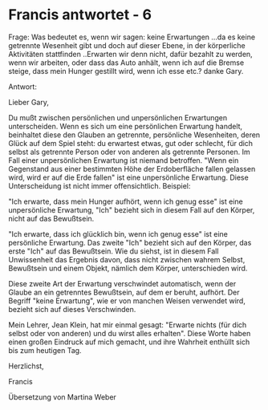 # Francis antwortet - 6

Frage: Was bedeutet es, wenn wir sagen: keine Erwartungen ...da es keine getrennte Wesenheit gibt und doch auf dieser Ebene, in der körperliche Aktivitäten stattfinden ..Erwarten wir denn nicht, dafür bezahlt zu werden, wenn wir arbeiten, oder dass das Auto anhält, wenn ich auf die Bremse steige, dass mein Hunger gestillt wird, wenn ich esse etc.? danke Gary. 

Antwort:

Lieber Gary,

Du mußt zwischen persönlichen und unpersönlichen Erwartungen unterscheiden. Wenn es sich um eine persönlichen Erwartung handelt, beinhaltet diese den Glauben an getrennte, persönliche Wesenheiten, deren Glück auf dem Spiel steht: du erwartest etwas, gut oder schlecht, für dich selbst als getrennte Person oder von anderen als getrennte Personen. Im Fall einer unpersönlichen Erwartung ist niemand betroffen. "Wenn ein Gegenstand aus einer bestimmten Höhe der Erdoberfläche fallen gelassen wird, wird er auf die Erde fallen" ist eine unpersönliche Erwartung. Diese Unterscheidung ist nicht immer offensichtlich. Beispiel:

"Ich erwarte, dass mein Hunger aufhört, wenn ich genug esse" ist eine unpersönliche Erwartung, "Ich" bezieht sich in diesem Fall auf den Körper, nicht auf das Bewußtsein.

"Ich erwarte, dass ich glücklich bin, wenn ich genug esse" ist eine persönliche Erwartung. Das zweite "Ich" bezieht sich auf den Körper, das erste "Ich" auf das Bewußtsein. Wie du siehst, ist in diesem Fall Unwissenheit das Ergebnis davon, dass nicht zwischen wahrem Selbst, Bewußtsein und einem Objekt, nämlich dem Körper, unterschieden wird.

Diese zweite Art der Erwartung verschwindet automatisch, wenn der Glaube an ein getrenntes Bewußtsein, auf dem er beruht, aufhört. Der Begriff "keine Erwartung", wie er von manchen Weisen verwendet wird, bezieht sich auf dieses Verschwinden.

Mein Lehrer, Jean Klein, hat mir einmal gesagt: "Erwarte nichts (für dich selbst oder von anderen) und du wirst alles erhalten". Diese Worte haben einen großen Eindruck auf mich gemacht, und ihre Wahrheit enthüllt sich bis zum heutigen Tag.

Herzlichst,

Francis

Übersetzung von Martina Weber


